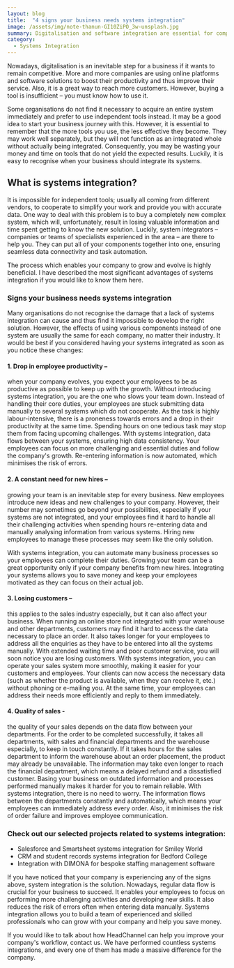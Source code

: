 ```yaml
---
layout: blog
title:  "4 signs your business needs systems integration"
image: /assets/img/note-thanun-GI10ZiPO_3w-unsplash.jpg
summary: Digitalisation and software integration are essential for competitive businesses, enhancing productivity, customer reach, and efficiency, but require strategic implementation and expertise.
category:
  - Systems Integration
---
```


Nowadays, digitalisation is an inevitable step for a business if it wants to remain competitive. More and more companies are using online platforms and software solutions to boost their productivity and thus improve their service. Also, it is a great way to reach more customers. However, buying a tool is insufficient – you must know how to use it.

Some organisations do not find it necessary to acquire an entire system immediately and prefer to use independent tools instead. It may be a good idea to start your business journey with this. However, it is essential to remember that the more tools you use, the less effective they become. They may work well separately, but they will not function as an integrated whole without actually being integrated. Consequently, you may be wasting your money and time on tools that do not yield the expected results. Luckily, it is easy to recognise when your business should integrate its systems.


## What is systems integration?
It is impossible for independent tools; usually all coming from different vendors, to cooperate to simplify your work and provide you with accurate data. One way to deal with this problem is to buy a completely new complex system, which will, unfortunately, result in losing valuable information and time spent getting to know the new solution. Luckily, system integrators – companies or teams of specialists experienced in the area – are there to help you. They can put all of your components together into one, ensuring seamless data connectivity and task automation.

The process which enables your company to grow and evolve is highly beneficial. I have described the most significant advantages of systems integration if you would like to know them here.


### Signs your business needs systems integration
Many organisations do not recognise the damage that a lack of systems integration can cause and thus find it impossible to develop the right solution. However, the effects of using various components instead of one system are usually the same for each company, no matter their industry. It would be best if you considered having your systems integrated as soon as you notice these changes:

#### 1. Drop in employee productivity – 
when your company evolves, you expect your employees to be as productive as possible to keep up with the growth. Without introducing systems integration, you are the one who slows your team down. Instead of handling their core duties, your employees are stuck submitting data manually to several systems which do not cooperate. As the task is highly labour-intensive, there is a proneness towards errors and a drop in their productivity at the same time. Spending hours on one tedious task may stop them from facing upcoming challenges.
With systems integration, data flows between your systems, ensuring high data consistency. Your employees can focus on more challenging and essential duties and follow the company's growth. Re-entering information is now automated, which minimises the risk of errors.


#### 2. A constant need for new hires – 
growing your team is an inevitable step for every business. New employees introduce new ideas and new challenges to your company. However, their number may sometimes go beyond your possibilities, especially if your systems are not integrated, and your employees find it hard to handle all their challenging activities when spending hours re-entering data and manually analysing information from various systems. Hiring new employees to manage these processes may seem like the only solution.

With systems integration, you can automate many business processes so your employees can complete their duties. Growing your team can be a great opportunity only if your company benefits from new hires. Integrating your systems allows you to save money and keep your employees motivated as they can focus on their actual job.


#### 3. Losing customers – 
this applies to the sales industry especially, but it can also affect your business. When running an online store not integrated with your warehouse and other departments, customers may find it hard to access the data necessary to place an order. It also takes longer for your employees to address all the enquiries as they have to be entered into all the systems manually. With extended waiting time and poor customer service, you will soon notice you are losing customers.
With systems integration, you can operate your sales system more smoothly, making it easier for your customers and employees. Your clients can now access the necessary data (such as whether the product is available, when they can receive it, etc.) without phoning or e-mailing you. At the same time, your employees can address their needs more efficiently and reply to them immediately.


#### 4. Quality of sales - 
the quality of your sales depends on the data flow between your departments. For the order to be completed successfully, it takes all departments, with sales and financial departments and the warehouse especially, to keep in touch constantly. If it takes hours for the sales department to inform the warehouse about an order placement, the product may already be unavailable. The information may take even longer to reach the financial department, which means a delayed refund and a dissatisfied customer. Basing your business on outdated information and processes performed manually makes it harder for you to remain reliable.
With systems integration, there is no need to worry. The information flows between the departments constantly and automatically, which means your employees can immediately address every order. Also, it minimises the risk of order failure and improves employee communication.


### Check out our selected projects related to systems integration:
- Salesforce and Smartsheet systems integration for Smiley World
- CRM and student records systems integration for Bedford College
- Integration with DIMONA for bespoke staffing management software


If you have noticed that your company is experiencing any of the signs above, system integration is the solution. Nowadays, regular data flow is crucial for your business to succeed. It enables your employees to focus on performing more challenging activities and developing new skills. It also reduces the risk of errors often when entering data manually. Systems integration allows you to build a team of experienced and skilled professionals who can grow with your company and help you save money.

If you would like to talk about how HeadChannel can help you improve your company's workflow, contact us. We have performed countless systems integrations, and every one of them has made a massive difference for the company.
